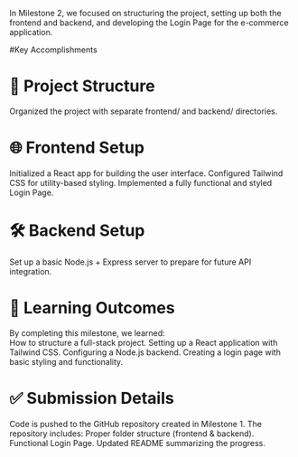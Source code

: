 In Milestone 2, we focused on structuring the project, setting up both the frontend and backend, and developing the Login Page for the e-commerce application.

#Key Accomplishments
<br>
# 📁 Project Structure
Organized the project with separate frontend/ and backend/ directories.
<br>
# 🌐 Frontend Setup
Initialized a React app for building the user interface.
Configured Tailwind CSS for utility-based styling.
Implemented a fully functional and styled Login Page.
<br>
# 🛠️ Backend Setup
Set up a basic Node.js + Express server to prepare for future API integration.
<br>
# 🎯 Learning Outcomes
By completing this milestone, we learned:
<br>
How to structure a full-stack project.
Setting up a React application with Tailwind CSS.
Configuring a Node.js backend.
Creating a login page with basic styling and functionality.
<br>
# ✅ Submission Details
Code is pushed to the GitHub repository created in Milestone 1.
The repository includes:
Proper folder structure (frontend & backend).
Functional Login Page.
Updated README summarizing the progress.
